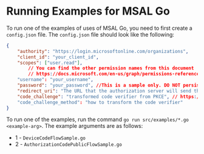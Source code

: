 # Running Examples for MSAL Go

To run one of the examples of uses of MSAL Go, you need to first create a `config.json` file. The `config.json` file should look like the following:
```json
{
    "authority": "https://login.microsoftonline.com/organizations",
    "client_id": "your_client_id",
    "scopes": ["user.read"],
        // You can find the other permission names from this document
        // https://docs.microsoft.com/en-us/graph/permissions-reference
    "username": "your_username",
    "password": "your_password", //This is a sample only. DO NOT persist your password.
    "redirect_uri": "The URL that the authorization server will send the user to once the app has been successfully authorized, and granted an authorization code or access token",
    "code_challenge": "transformed code verifier from PKCE", // https://tools.ietf.org/html/rfc7636#section-4.1
    "code_challenge_method": "how to transform the code verifier"
}
```

To run one of the examples, run the command `go run src/examples/*.go <example-arg>`. The example arguments are as follows:
* 1 - `DeviceCodeFlowSample.go` 
* 2 - `AuthorizationCodePublicFlowSample.go`
